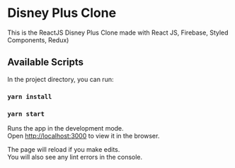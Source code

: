 # Disney Plus Clone

This is the ReactJS Disney Plus Clone made with React JS, Firebase, Styled Components, Redux)

## Available Scripts

In the project directory, you can run:

### `yarn install`
### `yarn start`
Runs the app in the development mode.\
Open [http://localhost:3000](http://localhost:3000) to view it in the browser.

The page will reload if you make edits.\
You will also see any lint errors in the console.
